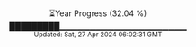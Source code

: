 <p align="center">
⏳Year Progress (32.04 %)<br>
█████████▁▁▁▁▁▁▁▁▁▁▁▁▁▁▁▁▁▁▁▁▁ <br>
<sub>Updated: Sat, 27 Apr 2024 06:02:31 GMT</sub>
</p>


